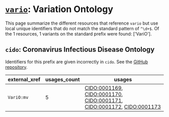 # [`vario`](https://bioregistry.io/vario): Variation Ontology

This page summarize the different resources that reference `vario`
but use local unique identifiers that do not match the standard pattern of
`^\d+$`. Of the 1 resources,
1 variants on the standard prefix were found: ['VariO'].

## `cido`: Coronavirus Infectious Disease Ontology

Identifiers for this prefix are given incorrectly in `cido`. See the [GitHub repository](https://github.com/cido-ontology/cido).

| external_xref   |   usages_count | usages                                                                                                                                                                                                                                                                                                          |
|-----------------|----------------|-----------------------------------------------------------------------------------------------------------------------------------------------------------------------------------------------------------------------------------------------------------------------------------------------------------------|
| `VariO:mv`      |              5 | [CIDO:0001169](http://purl.obolibrary.org/obo/CIDO_0001169), [CIDO:0001170](http://purl.obolibrary.org/obo/CIDO_0001170), [CIDO:0001171](http://purl.obolibrary.org/obo/CIDO_0001171), [CIDO:0001172](http://purl.obolibrary.org/obo/CIDO_0001172), [CIDO:0001173](http://purl.obolibrary.org/obo/CIDO_0001173) |

